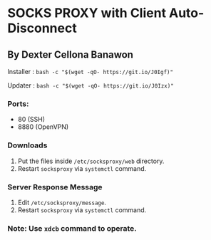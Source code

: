 # SOCKS PROXY with Client Auto-Disconnect
## By Dexter Cellona Banawon

Installer : `bash -c "$(wget -qO- https://git.io/J0Igf)"`

Updater   : `bash -c "$(wget -qO- https://git.io/J0Izx)"`

### Ports:
  - 80 (SSH)
  - 8880 (OpenVPN)

### Downloads
  1. Put the files inside `/etc/socksproxy/web` directory.
  2. Restart `socksproxy` via `systemctl` command.

### Server Response Message
  1. Edit `/etc/socksproxy/message`.
  2. Restart `socksproxy` via `systemctl` command.

### Note: Use `xdcb` command to operate.
